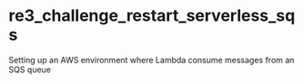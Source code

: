 # re3_challenge_restart_serverless_sqs
Setting up an AWS environment where Lambda consume messages from an SQS queue

